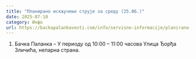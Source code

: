 ```yaml
---
title: "Планирано искључење струје за среду (25.06.)"
date: 2025-07-10
category: Инфо
url: https://backapalankavesti.com/info/servisne-informacije/planirano-iskljucenje-struje-za-sredu-25-06/
---
```


1. Бачка Паланка – У периоду од 10:00 – 11:00 часова
Улица Ђорђа Зличића, непарна страна.
